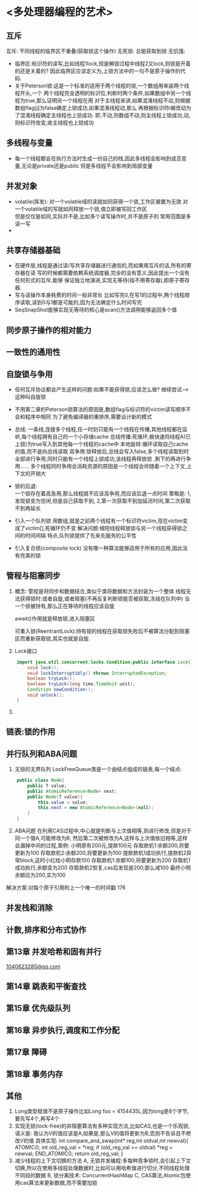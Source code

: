 # <多处理器编程的艺术>
## 互斥
互斥:      不同线程的临界区不重叠(获取锁这个操作)
无死锁:    总能获取到锁
无饥饿:    
- 临界区:标识符的读写,比如线程1lock,但是解锁过程中线程2又lock,则锁是开着的还是关着的?
        因此临界区应该定义为,上锁方法中的一句不是原子操作的代码.
- 关于Peterson锁:这是一个标准的适用于两个线程的锁,一个数组用来装两个线程开头,一个
两个线程完全透明的标识位,判断时两个条件,如果数组中另一个线程为true,那么证明另一个线程在用
对于主线程来讲,如果混淆线程不动,则根据数组flag[j]为false确定上锁成功,如果混淆线程动,那么
再根据标识符i被改动为了混淆线程确定主线程也上锁成功.
即,不动,则数组不动,则主线程上锁成功,动,则标识符改变,收主线程也上锁成功


## 多线程与变量
- 每一个线程都会在执行方法时生成一份自己的栈,因此多线程会影响到成员变量,无论是private还是public
    但是多线程不会影响到局部变量


## 并发对象
- volatile(挥发): 对一个volatile域的读就如同获得一个锁,工作区被置为无效
  对一个volatile域的写就如同释放一个锁,值立即被写回工作区   
  但是仅仅是如同,实际并不是,比如多个读写操作时,并不是原子的
  常用范围是多读一写
- 

## 共享存储器基础
- 在硬件层,线程是通过读/写共享存储器进行通信的,而如果用互斥的话,所有的寄存器在读
写的时候都需要依赖系统调度器,完全的没有意义,因此提出一个没有任何形式的互斥,能够
保证独立地演进,实现无等待(指不用寄存器),即原子寄存器.
- 写与读操作本身耗费的时间一般非常长
    比如写完0,在写1的过程中,两个线程顺序读取,读到0与1都是可能的,因为无法确定什么时间写完
- SeqSnapShot能够实现无等待的核心是scan()方法调用能够返回多个值

## 同步原子操作的相对能力
## 一致性的通用性
## 自旋锁与争用
- 任何互斥协议都会产生这样的问题:如果不能获得锁,应该怎么做?
    继续尝试-->这种叫自旋锁
- 不用第二章的Peterson锁算法的原因是,数组flag与标识符的victim读写顺序不会和程序中相同
为了避免编译器的重排序,需要设计新的模式

   
- 总线:
    一条线,连接多个线程,任一时刻只能有一个线程在传播,其他线程都在监听,每个线程拥有自己的一个小存储cache
    总线传播:死循环,极快速将线程A(已上锁)为true写入到其他每一个线程的cache中
    本地旋转:循环读取自己cache的值,而不是向总线读取
    高争用:锁释放后,总线会写入false,多个线程读取到时全部进行争用,同时只能有一个线程上锁成功,该线程再释放锁
            ,剩下的再进行争用......
            多个线程同时争用会消耗资源的原因是一个线程会伴随着一个上下文,上下文的开销大
- 锁的后退:   
    一个锁存在着高急用,那么线程就不应该高争用,而应该后退一点时间
    策略是: 1,发现锁变为空闲,但是自己获取不到, 2,第一次获取不到加延迟时间,第二次获取不到再延长
    
    
- 引入一个队列锁
    用数组,就是之前两个线程有一个标识符victim,现在victim变成了victim[],死循环仍不变
    解决问题:缩短线程释放锁与另一个线程获得锁之间的时间间隔
    特点,队列锁提供了先来先服务的公平性
-  引入复合锁(composite lock)
    没有哪一种算法能够适用于所有的应用,因此没有完美的锁



   
    
   
    
    
## 管程与阻塞同步
1. 概念:
    管程是将同步和数据结合,类似于类将数据和方法封装为一个整体
    线程无法获得锁时:或者自旋,或者阻塞(不再反复判断锁能否被获取,冻结在队列中)
    当一个锁被持有,那么正在等待的线程应该自旋
    
    await()作用就是释放锁,进入阻塞区
    
    可重入锁(ReentrantLock):持有锁的线程在获取锁失败后不被算法分配到阻塞区而重新获取锁,其实也就是自旋.
    
    
2. Lock接口
```java
    import java.util.concurrent.locks.Condition;public interface Lock{
        void lock();
        void lockInterruptibly() throws InterruptedException;
        boolean tryLock();
        boolean tryLock(long time,TimeUnit unit);
        Condition newCondition();
        void unlock();
    }
```
3.  
    
## 链表:锁的作用


## 并行队列和ABA问题
1. 无锁的无界队列
LockFreeQueue<T>类是一个由结点组成的链表,每一个结点:
```java
    public class Node{
        public T value;
        public AtomicReference<Node> next;
        public Node(T value){
            this.value = value;
            this.next = new AtomicReference<Node>(null);
        }
    }

```


2. ABA问题
在利用CAS过程中,中心就是判断与上次值相等,则进行修改,但是对于同一个值A,可能修改为B,
然后第二次被修改为A,这样与上次值依旧相等,这样会漏掉中间的过程,案例:
小明原有200元,提款100元
存取款机1:余额200,将要更新为100
存取款机2:余额200,将要更新为100
提款款机1成功执行,提款机2异常block,这时小红给小明存款100
存取款机1:余额100,将要更新为200
存取机1成功执行,余额变为200
存取款机2恢复,cas后发现是200,那么减100
最终小明余额应为200,实为100

解决方案:对每个原子引用附上一个唯一的时间戳
176




## 并发栈和消除

## 计数,排序和分布式协作

## 第13章 并发哈希和固有并行
1040623285@qq.com




## 第14章 跳表和平衡查找

## 第15章 优先级队列

## 第16章 异步执行,调度和工作分配

## 第17章 障碍

## 第18章 事务内存

## 其他
1. Long类型赋值不是原子操作比如Long foo = 4154435L;因为long是8个字节,要先写4个,再写4个
2. 实现无锁(lock-free)的非阻塞算法有多种实现方法,比如CAS,也是一个乐观锁,语义是:
    我认为V的值应该是A,如果是,那么V的值将更新为B,否则不告诉且不修改V的值
    具体实现:
    int compare_and_swap(int* reg,int oldval,int newval){
        ATOMIC();
        int old_reg_val = *reg;
        if (old_reg_val == oldval)
            *reg = newval;
        END_ATOMIC();
        return old_reg_val;
    }
3. 减少线程的上下文切换的方法
    A, 无锁并发编程:多每种竞争锁时,会引起上下文切换,所以在使用多线程处理数据时,比如可以用哈希值进行切分,不同线程处理不同段的数据
    B, 锁分离技术: ConcurrentHashMap
    C, CAS算法,Atomic包使用cas算法来更新数据,而不需要加锁
        







